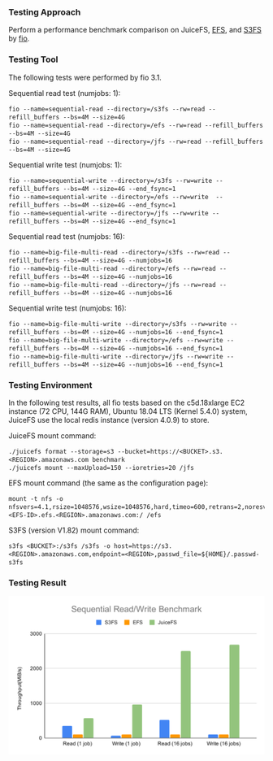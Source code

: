 ### Testing Approach

Perform a performance benchmark comparison on JuiceFS, [EFS](https://aws.amazon.com/efs/), and [S3FS](https://github.com/s3fs-fuse/s3fs-fuse) by [fio](https://github.com/axboe/fio).

### Testing Tool

The following tests were performed by fio 3.1.

Sequential read test (numjobs: 1):

```
fio --name=sequential-read --directory=/s3fs --rw=read --refill_buffers --bs=4M --size=4G
fio --name=sequential-read --directory=/efs --rw=read --refill_buffers --bs=4M --size=4G
fio --name=sequential-read --directory=/jfs --rw=read --refill_buffers --bs=4M --size=4G
```

Sequential write test (numjobs: 1):

```
fio --name=sequential-write --directory=/s3fs --rw=write --refill_buffers --bs=4M --size=4G --end_fsync=1
fio --name=sequential-write --directory=/efs --rw=write  --refill_buffers --bs=4M --size=4G --end_fsync=1
fio --name=sequential-write --directory=/jfs --rw=write --refill_buffers --bs=4M --size=4G --end_fsync=1
```

Sequential read test (numjobs: 16):

```
fio --name=big-file-multi-read --directory=/s3fs --rw=read --refill_buffers --bs=4M --size=4G --numjobs=16
fio --name=big-file-multi-read --directory=/efs --rw=read --refill_buffers --bs=4M --size=4G --numjobs=16
fio --name=big-file-multi-read --directory=/jfs --rw=read --refill_buffers --bs=4M --size=4G --numjobs=16
```

Sequential write test (numjobs: 16):

```
fio --name=big-file-multi-write --directory=/s3fs --rw=write --refill_buffers --bs=4M --size=4G --numjobs=16 --end_fsync=1
fio --name=big-file-multi-write --directory=/efs --rw=write --refill_buffers --bs=4M --size=4G --numjobs=16 --end_fsync=1
fio --name=big-file-multi-write --directory=/jfs --rw=write --refill_buffers --bs=4M --size=4G --numjobs=16 --end_fsync=1
```

### Testing Environment

In the following test results, all fio tests based on the c5d.18xlarge EC2 instance (72 CPU, 144G RAM), Ubuntu 18.04 LTS (Kernel 5.4.0) system, JuiceFS use the local redis instance (version 4.0.9) to store.

JuiceFS mount command:

```
./juicefs format --storage=s3 --bucket=https://<BUCKET>.s3.<REGION>.amazonaws.com benchmark
./juicefs mount --maxUpload=150 --ioretries=20 /jfs
```

EFS mount command (the same as the configuration page):

```
mount -t nfs -o nfsvers=4.1,rsize=1048576,wsize=1048576,hard,timeo=600,retrans=2,noresvport, <EFS-ID>.efs.<REGION>.amazonaws.com:/ /efs
```


S3FS (version V1.82) mount command:

```
s3fs <BUCKET>:/s3fs /s3fs -o host=https://s3.<REGION>.amazonaws.com,endpoint=<REGION>,passwd_file=${HOME}/.passwd-s3fs
```

### Testing Result

<img src="../docs/images/sequential-read-write-benchmark.svg">
